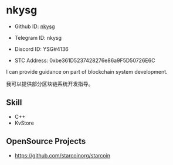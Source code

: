 
# nkysg

* Github ID: [nkysg](https://github.com/nkysg)

* Telegram ID: nkysg

* Discord ID: YSG#4136

* STC Address: 0xbe361D5237428276e86a9F5D50726E6C

I can provide guidance on part of blockchain system development.

我可以提供部分区块链系统开发指导。

## Skill

* C++
* KvStore

## OpenSource Projects

* https://github.com/starcoinorg/starcoin
